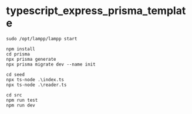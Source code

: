 # typescript_express_prisma_template

```
sudo /opt/lampp/lampp start

npm install
cd prisma
npx prisma generate
npx prisma migrate dev --name init

cd seed
npx ts-node .\index.ts
npx ts-node .\reader.ts

cd src
npm run test
npm run dev
```